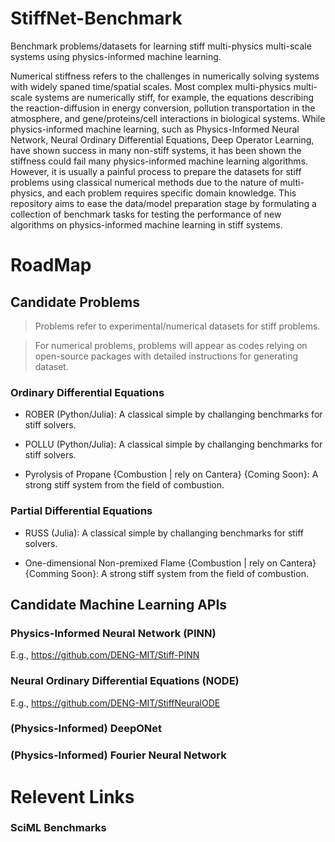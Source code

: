 # StiffNet-Benchmark
Benchmark problems/datasets for learning stiff multi-physics multi-scale systems using physics-informed machine learning.

Numerical stiffness refers to the challenges in numerically solving systems with widely spaned time/spatial scales. Most complex multi-physics multi-scale systems are numerically stiff, for example, the equations describing the reaction-diffusion in energy conversion, pollution transportation in the atmosphere, and gene/proteins/cell interactions in biological systems. While physics-informed machine learning, such as Physics-Informed Neural Network, Neural Ordinary Differential Equations, Deep Operator Learning, have shown success in many non-stiff systems, it has been shown the stiffness could fail many physics-informed machine learning algorithms. However, it is usually a painful process to prepare the datasets for stiff problems using classical numerical methods due to the nature of multi-physics, and each problem requires specific domain knowledge. This repository aims to ease the data/model preparation stage by formulating a collection of benchmark tasks for testing the performance of new algorithms on physics-informed machine learning in stiff systems.

# RoadMap

## Candidate Problems

> Problems refer to experimental/numerical datasets for stiff problems.

> For numerical problems, problems will appear as codes relying on open-source packages with detailed instructions for generating dataset.

### Ordinary Differential Equations

* ROBER (Python/Julia): A classical simple by challanging benchmarks for stiff solvers.

* POLLU (Python/Julia): A classical simple by challanging benchmarks for stiff solvers.

* Pyrolysis of Propane {Combustion | rely on Cantera} {Coming Soon}: A strong stiff system from the field of combustion.

### Partial Differential Equations

* RUSS (Julia): A classical simple by challanging benchmarks for stiff solvers.

* One-dimensional Non-premixed Flame {Combustion | rely on Cantera} {Comming Soon}: A strong stiff system from the field of combustion.

## Candidate Machine Learning APIs

### Physics-Informed Neural Network (PINN)

E.g., https://github.com/DENG-MIT/Stiff-PINN

### Neural Ordinary Differential Equations (NODE)

E.g., https://github.com/DENG-MIT/StiffNeuralODE

### (Physics-Informed) DeepONet

### (Physics-Informed) Fourier Neural Network

# Relevent Links

### SciML Benchmarks

